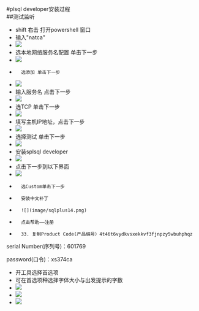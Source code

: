 #plsql developer安装过程 
<br/>
##测试监听
* 	shift 右击 打开powershell 窗口
* 输入"natca"
* ![](image/sqlplus1.png)
* 	选本地网络服务名配置 单击下一步
* 	![](image/sqlplus2.png)
* 		选添加 单击下一步
* 	![](image/sqlplus3.png)	
* 	输入服务名 点击下一步
* 	![](image/sqlplus4.png)	
* 	选TCP 单击下一步
* 	![](image/sqlplus5.png)	
* 填写主机IP地址，点击下一步
* ![](image/sqlplus6.png)	
* 	选择测试 单击下一步
* 	![](image/plsqlaa.png)	
* 	安装splsql developer
* 	![](image/sqlplus12.png)
* 	点击下一步到以下界面	
* 	![](image/sqlplus13.png)
* 		选Custom单击下一步
* 		安装中文补丁
* 		![](image/sqlplus14.png)
* 		点击帮助——注册
* 		33.	复制Product Code(产品编号）4t46t6vydkvsxekkvf3fjnpzy5wbuhphqz

serial Number(序列号)：601769

password(口令)：xs374ca
* 开工具选择首选项
* 可在首选项种选择字体大小与出发提示的字数
* ![](image/sqlplus15.png)
* ![](image/sqlplus16.png)
* ![](image/sqlplus17.png)
